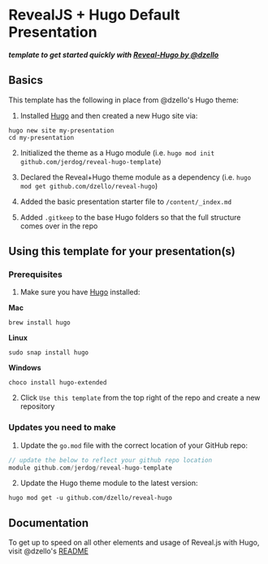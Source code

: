 # RevealJS + Hugo Default Presentation

***template to get started quickly with [Reveal-Hugo by @dzello](https://github.com/dzello/reveal-hugo)***

## Basics

This template has the following in place from @dzello's Hugo theme:

1. Installed [Hugo](https://gohugo.io/getting-started/installing/) and then created a new Hugo site via:

```shell
hugo new site my-presentation
cd my-presentation
```

2. Initialized the theme as a Hugo module (i.e. `hugo mod init github.com/jerdog/reveal-hugo-template`)

3. Declared the Reveal+Hugo theme module as a dependency (i.e. `hugo mod get github.com/dzello/reveal-hugo`)

4. Added the basic presentation starter file to `/content/_index.md`

5. Added `.gitkeep` to the base Hugo folders so that the full structure comes over in the repo

## Using this template for your presentation(s)

### Prerequisites

1. Make sure you have [Hugo](https://gohugo.io/) installed:

**Mac**

```shell
brew install hugo
```

**Linux**

```shell
sudo snap install hugo
```

**Windows**

```shell
choco install hugo-extended
```

2. Click `Use this template` from the top right of the repo and create a new repository

### Updates you need to make

1. Update the `go.mod` file with the correct location of your GitHub repo:

```go
// update the below to reflect your github repo location
module github.com/jerdog/reveal-hugo-template
```

2. Update the Hugo theme module to the latest version:

```shell
hugo mod get -u github.com/dzello/reveal-hugo
```

## Documentation

To get up to speed on all other elements and usage of Reveal.js with Hugo, visit @dzello's [README](https://github.com/dzello/reveal-hugo/blob/master/README.md)
